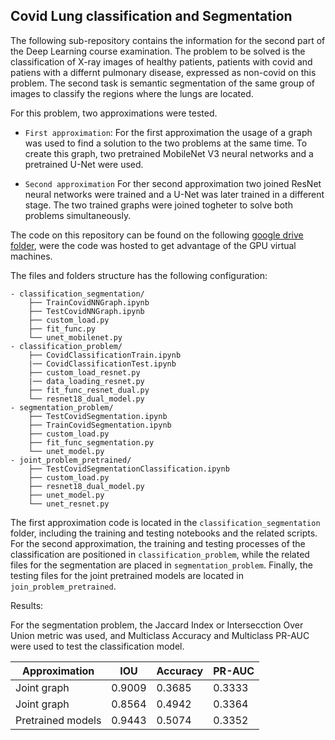 ## Covid Lung classification and Segmentation

The following sub-repository contains the information for the second part of the Deep Learning course examination.
The problem to be solved is the classification of X-ray images of healthy patients, patients with covid and patiens with a differnt pulmonary disease, expressed as non-covid on this problem.
The second task is semantic segmentation of the same group of images to classify the regions where the lungs are located.

For this problem, two approximations were tested.

- `First approximation`:
For the first approximation the usage of a graph was used to find a solution to the two problems at the same time. To create this graph, two pretrained MobileNet V3 neural networks and a pretrained U-Net were used.

- `Second approximation`
For ther second approximation two joined ResNet neural networks were trained and a U-Net was later trained in a different stage. The two trained graphs were joined togheter to solve both problems simultaneously.

The code on this repository can be found on the following [google drive folder](https://drive.google.com/drive/folders/1QL9J2Mm0WOoghS9Gy42QUsd3s-A84F_d?usp=sharing), were the code was hosted to get advantage of the GPU virtual machines.

The files and folders structure has the following configuration:


```
- classification_segmentation/
    ├── TrainCovidNNGraph.ipynb
    ├── TestCovidNNGraph.ipynb
    ├── custom_load.py
    ├── fit_func.py
    └── unet_mobilenet.py
- classification_problem/
    ├── CovidClassificationTrain.ipynb
    |── CovidClassificationTest.ipynb
    ├── custom_load_resnet.py
    |── data_loading_resnet.py
    ├── fit_func_resnet_dual.py
    └── resnet18_dual_model.py
- segmentation_problem/
    ├── TestCovidSegmentation.ipynb
    ├── TrainCovidSegmentation.ipynb
    ├── custom_load.py
    ├── fit_func_segmentation.py
    └── unet_model.py
- joint_problem_pretrained/
    ├── TestCovidSegmentationClassification.ipynb
    ├── custom_load.py
    ├── resnet18_dual_model.py
    ├── unet_model.py
    └── unet_resnet.py
```

The first approximation code is located in the `classification_segmentation` folder, including the training and testing notebooks and the related scripts.
For the second approximation, the training and testing processes of the classification are positioned in `classification_problem`, while the related files for the segmentation are placed in `segmentation_problem`.
Finally, the testing files for the joint pretrained models are located in `join_problem_pretrained`.

Results:

For the segmentation problem, the Jaccard Index or Intersecction Over Union metric was used, and Multiclass Accuracy and Multiclass PR-AUC were used to test the classification model.

| Approximation        | IOU    | Accuracy | PR-AUC  |
|----------------------|--------|----------|---------|
| Joint graph          | 0.9009 | 0.3685   | 0.3333  |
| Joint graph          | 0.8564 | 0.4942   | 0.3364  |
| Pretrained models    | 0.9443 | 0.5074   | 0.3352  |
